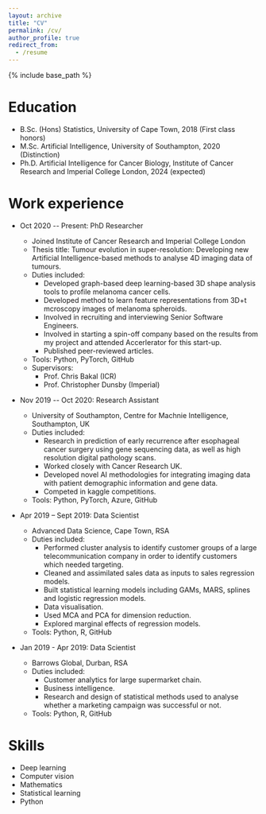 ```yaml
---
layout: archive
title: "CV"
permalink: /cv/
author_profile: true
redirect_from:
  - /resume
---
```


{% include base_path %}

Education
======
* B.Sc. (Hons) Statistics, University of Cape Town, 2018 (First class honors)
* M.Sc. Artificial Intelligence, University of Southampton, 2020 (Distinction)
* Ph.D. Artificial Intelligence for Cancer Biology, Institute of Cancer Research and Imperial College London, 2024 (expected)

Work experience
======

* Oct 2020 -- Present: PhD Researcher
  * Joined Institute of Cancer Research and Imperial College London
  * Thesis title: Tumour evolution in super-resolution: Developing new Artificial Intelligence-based methods to analyse 4D imaging data of tumours.
  * Duties included: 
    * Developed graph-based deep learning-based 3D shape analysis tools to profile melanoma cancer cells. 
    * Developed method to learn feature representations from 3D+t mcroscopy images of melanoma spheroids.
    * Involved in recruiting and interviewing Senior Software Engineers.
    * Involved in starting a spin-off company based on the results from my project and attended Accerlerator for this start-up.
    * Published peer-reviewed articles.
  * Tools: Python, PyTorch, GitHub
  * Supervisors: 
    * Prof. Chris Bakal (ICR)
    * Prof. Christopher Dunsby (Imperial)


* Nov 2019 -- Oct 2020: Research Assistant
  * University of Southampton, Centre for Machnie Intelligence, Southampton, UK
  * Duties included: 
     * Research in prediction of early recurrence after esophageal cancer surgery using gene sequencing data, as well as high resolution digital pathology scans.
    * Worked closely with Cancer Research UK. 
    * Developed novel AI methodologies for integrating imaging data with patient demographic information and gene data.
    * Competed in kaggle competitions. 
  * Tools: Python, PyTorch, Azure, GitHub


* Apr 2019 – Sept 2019: Data Scientist
  * Advanced Data Science, Cape Town, RSA
  * Duties included: 
     * Performed cluster analysis to identify customer groups of a large telecommunication company in order to identify customers which needed targeting.
    * Cleaned and assimilated sales data as inputs to sales regression models. 
    * Built statistical learning models including GAMs, MARS, splines and logistic regression models.
    * Data visualisation. 
    * Used MCA and PCA for dimension reduction. 
    * Explored marginal effects of regression models.
  * Tools: Python, R, GitHub


* Jan 2019 - Apr 2019: Data Scientist
  * Barrows Global, Durban, RSA
  * Duties included: 
    * Customer analytics for large supermarket chain.
    * Business intelligence.
    * Research and design of statistical methods used to analyse whether a marketing campaign was successful or not. 
  * Tools: Python, R, GitHub


  
Skills
======
* Deep learning
* Computer vision
* Mathematics
* Statistical learning
* Python

<!-- Publications
======
  <ul>{% for post in site.publications %}
    {% include archive-single-cv.html %}
  {% endfor %}</ul>
  
Talks
======
  <ul>{% for post in site.talks %}
    {% include archive-single-talk-cv.html %}
  {% endfor %}</ul>
  
Teaching
======
  <ul>{% for post in site.teaching %}
    {% include archive-single-cv.html %}
  {% endfor %}</ul>
  
Service and leadership
======
* Currently signed in to 43 different slack teams -->
